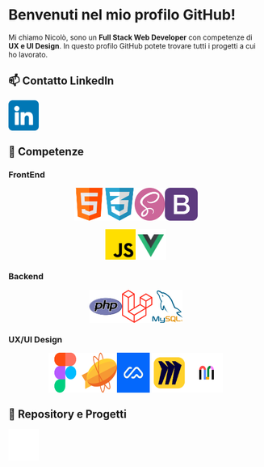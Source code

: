 <head>
  <!-- Altri tag head -->
  <link rel="stylesheet" href="[https://cdnjs.cloudflare.com/ajax/libs/font-awesome/6.5.2/css/all.min.css](https://cdnjs.cloudflare.com/ajax/libs/font-awesome/6.5.2/css/all.min.css)">
  <link href="https://cdn.jsdelivr.net/npm/bootstrap@5.3.3/dist/css/bootstrap.min.css" rel="stylesheet" integrity="sha384-QWTKZyjpPEjISv5WaRU9OFeRpok6YctnYmDr5pNlyT2bRjXh0JMhjY6hW+ALEwIH" crossorigin="anonymous">
</head>

# Benvenuti nel mio profilo GitHub!

Mi chiamo Nicolò, sono un **Full Stack Web Developer** con competenze di **UX e UI Design**. In questo profilo GitHub potete trovare tutti i progetti a cui ho lavorato.

## 📫 Contatto LinkedIn
<div>
    <a style="text-decoration:none" href="https://www.linkedin.com/in/nicol%C3%B2-manunta-5203332ba/">
      <img align="center" alt="Nicolò Manunta LinkedIn" width="60px" src="https://github.com/nicomanunta/icon/blob/main/linkedin-color.png" />
    </a>
</div>

## 🔧 Competenze

### FrontEnd
<div style="display: flex; justify-content: center;">
 <img align="center" alt="html" width="60px" src="https://github.com/nicomanunta/icon/blob/main/html-color.png" />
 <img align="center" alt="css" width="60px" src="https://github.com/nicomanunta/icon/blob/main/css-color.png" />
 <img align="center" alt="scss" width="60px" src="https://github.com/nicomanunta/icon/blob/main/sass-color.png" />
 <img align="center" alt="bootstrap" width="65px" src="https://github.com/nicomanunta/icon/blob/main/bootstrap-color.png" />
</div>
<br>
<div style="display: flex; justify-content: center;">
 <img align="center" alt="js" width="60px" src="https://github.com/nicomanunta/icon/blob/main/js-color.png" />
 <img align="center" alt="vue" width="60px" src="https://github.com/nicomanunta/icon/blob/main/vuejs-color.png" />
</div>

### Backend
<div style="display: flex; justify-content: center;">
 <img align="center" alt="php" width="65px" src="https://github.com/nicomanunta/icon/blob/main/php1-color.png" />
 <img align="center" alt="laravel" width="60px" src="https://github.com/nicomanunta/icon/blob/main/laravel-color.png" />
 <img align="center" alt="mysql" width="60px" src="https://github.com/nicomanunta/icon/blob/main/Mysql.png" />
</div>

### UX/UI Design
<div style="display: flex; justify-content: center;">
 <img align="center" alt="figma" width="65px" src="https://github.com/nicomanunta/icon/blob/main/figma-color.png" />
 <img align="center" alt="zeplin" width="70px" src="https://github.com/nicomanunta/icon/blob/main/zeplin-color.png" />
 <img align="center" alt="maze" width="65px" src="https://github.com/nicomanunta/icon/blob/main/maze-color.jpeg" />
 <img align="center" alt="miro" width="80px" src="https://github.com/nicomanunta/icon/blob/main/miro-color.png" />
 <img align="center" alt="mural" width="65px" src="https://github.com/nicomanunta/icon/blob/main/mural2-color.png" />
</div>

## 📂 Repository e Progetti
<div>
  <a style="text-decoration:none" href="https://github.com/stars/nicomanunta/lists/top-progetti">
        <img align="center" alt="Nicolò Manunta GitHub" width="60px" src="https://github.com/nicomanunta/icon/blob/main/github.svg" />
  </a>
</div>



